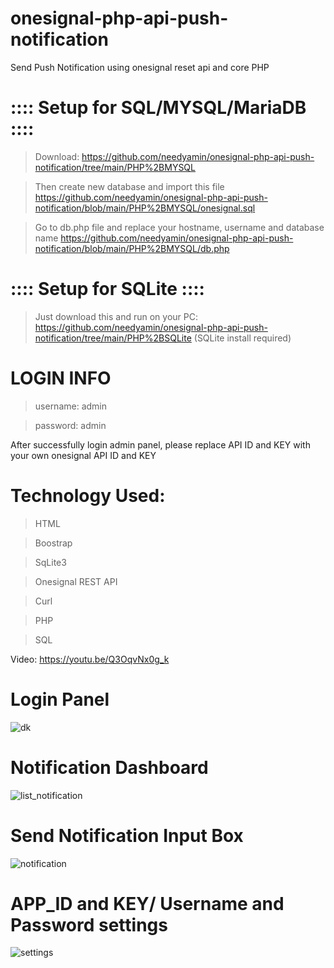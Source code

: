 # onesignal-php-api-push-notification
Send Push Notification using onesignal reset api and core PHP

# :::: Setup for SQL/MYSQL/MariaDB ::::
> Download: https://github.com/needyamin/onesignal-php-api-push-notification/tree/main/PHP%2BMYSQL 

> Then create new database and import this file https://github.com/needyamin/onesignal-php-api-push-notification/blob/main/PHP%2BMYSQL/onesignal.sql

> Go to db.php file and replace your hostname, username and database name https://github.com/needyamin/onesignal-php-api-push-notification/blob/main/PHP%2BMYSQL/db.php

# :::: Setup for SQLite ::::
> Just download this and run on your PC: https://github.com/needyamin/onesignal-php-api-push-notification/tree/main/PHP%2BSQLite (SQLite install required)

# LOGIN INFO
> username: admin

> password: admin

After successfully login admin panel, please replace API ID and KEY with your own onesignal API ID and KEY

# Technology Used:
> HTML

> Boostrap

> SqLite3 

> Onesignal REST API 

> Curl 

> PHP

> SQL

Video: https://youtu.be/Q3OqvNx0g_k




# Login Panel
![dk](https://user-images.githubusercontent.com/16277392/123512075-31e66f80-d6a7-11eb-9c45-ec56f76f5529.png)

# Notification Dashboard
![list_notification](https://user-images.githubusercontent.com/16277392/123530493-bde6ae80-d71c-11eb-9690-49579b99bbb7.png)

# Send Notification Input Box
![notification](https://user-images.githubusercontent.com/16277392/123530494-bf17db80-d71c-11eb-81b5-3fe6f38ba74b.png)

# APP_ID and KEY/ Username and Password settings
![settings](https://user-images.githubusercontent.com/16277392/123530495-bfb07200-d71c-11eb-9334-3cbff2dd4641.png)



